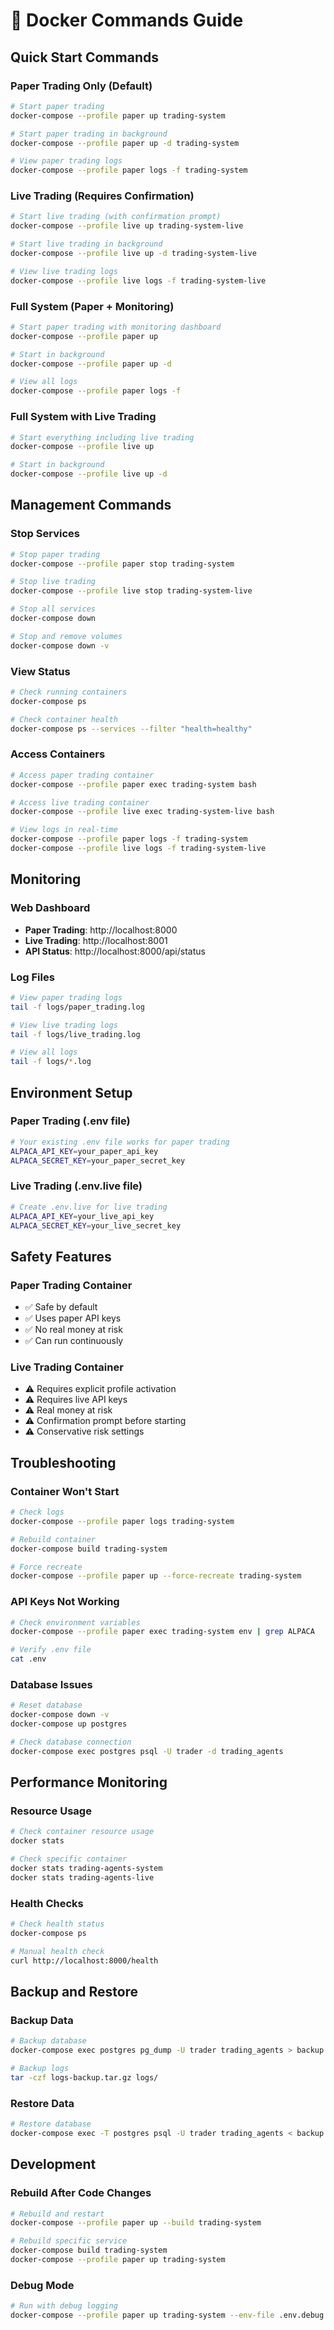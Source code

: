 # 🐳 Docker Commands Guide

## Quick Start Commands

### Paper Trading Only (Default)
```bash
# Start paper trading
docker-compose --profile paper up trading-system

# Start paper trading in background
docker-compose --profile paper up -d trading-system

# View paper trading logs
docker-compose --profile paper logs -f trading-system
```

### Live Trading (Requires Confirmation)
```bash
# Start live trading (with confirmation prompt)
docker-compose --profile live up trading-system-live

# Start live trading in background
docker-compose --profile live up -d trading-system-live

# View live trading logs
docker-compose --profile live logs -f trading-system-live
```

### Full System (Paper + Monitoring)
```bash
# Start paper trading with monitoring dashboard
docker-compose --profile paper up

# Start in background
docker-compose --profile paper up -d

# View all logs
docker-compose --profile paper logs -f
```

### Full System with Live Trading
```bash
# Start everything including live trading
docker-compose --profile live up

# Start in background
docker-compose --profile live up -d
```

## Management Commands

### Stop Services
```bash
# Stop paper trading
docker-compose --profile paper stop trading-system

# Stop live trading
docker-compose --profile live stop trading-system-live

# Stop all services
docker-compose down

# Stop and remove volumes
docker-compose down -v
```

### View Status
```bash
# Check running containers
docker-compose ps

# Check container health
docker-compose ps --services --filter "health=healthy"
```

### Access Containers
```bash
# Access paper trading container
docker-compose --profile paper exec trading-system bash

# Access live trading container
docker-compose --profile live exec trading-system-live bash

# View logs in real-time
docker-compose --profile paper logs -f trading-system
docker-compose --profile live logs -f trading-system-live
```

## Monitoring

### Web Dashboard
- **Paper Trading**: http://localhost:8000
- **Live Trading**: http://localhost:8001
- **API Status**: http://localhost:8000/api/status

### Log Files
```bash
# View paper trading logs
tail -f logs/paper_trading.log

# View live trading logs
tail -f logs/live_trading.log

# View all logs
tail -f logs/*.log
```

## Environment Setup

### Paper Trading (.env file)
```bash
# Your existing .env file works for paper trading
ALPACA_API_KEY=your_paper_api_key
ALPACA_SECRET_KEY=your_paper_secret_key
```

### Live Trading (.env.live file)
```bash
# Create .env.live for live trading
ALPACA_API_KEY=your_live_api_key
ALPACA_SECRET_KEY=your_live_secret_key
```

## Safety Features

### Paper Trading Container
- ✅ Safe by default
- ✅ Uses paper API keys
- ✅ No real money at risk
- ✅ Can run continuously

### Live Trading Container
- ⚠️ Requires explicit profile activation
- ⚠️ Requires live API keys
- ⚠️ Real money at risk
- ⚠️ Confirmation prompt before starting
- ⚠️ Conservative risk settings

## Troubleshooting

### Container Won't Start
```bash
# Check logs
docker-compose --profile paper logs trading-system

# Rebuild container
docker-compose build trading-system

# Force recreate
docker-compose --profile paper up --force-recreate trading-system
```

### API Keys Not Working
```bash
# Check environment variables
docker-compose --profile paper exec trading-system env | grep ALPACA

# Verify .env file
cat .env
```

### Database Issues
```bash
# Reset database
docker-compose down -v
docker-compose up postgres

# Check database connection
docker-compose exec postgres psql -U trader -d trading_agents
```

## Performance Monitoring

### Resource Usage
```bash
# Check container resource usage
docker stats

# Check specific container
docker stats trading-agents-system
docker stats trading-agents-live
```

### Health Checks
```bash
# Check health status
docker-compose ps

# Manual health check
curl http://localhost:8000/health
```

## Backup and Restore

### Backup Data
```bash
# Backup database
docker-compose exec postgres pg_dump -U trader trading_agents > backup.sql

# Backup logs
tar -czf logs-backup.tar.gz logs/
```

### Restore Data
```bash
# Restore database
docker-compose exec -T postgres psql -U trader trading_agents < backup.sql
```

## Development

### Rebuild After Code Changes
```bash
# Rebuild and restart
docker-compose --profile paper up --build trading-system

# Rebuild specific service
docker-compose build trading-system
docker-compose --profile paper up trading-system
```

### Debug Mode
```bash
# Run with debug logging
docker-compose --profile paper up trading-system --env-file .env.debug
```
